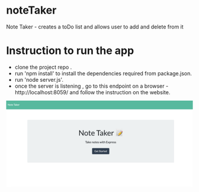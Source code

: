 # noteTaker
Note Taker - creates a toDo list and allows user to add and delete from it
# Instruction to run the app
* clone the project repo .
* run 'npm install' to install the dependencies required from package.json.
* run 'node server.js'.
* once the server is listening , go to this endpoint on a browser - http://localhost:8059/ and follow the instruction on the website.


![screenshot](img.png)
